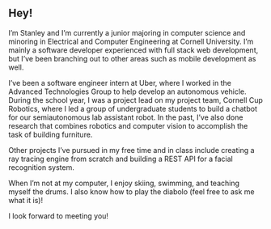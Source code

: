 ## Hey!

I’m Stanley and I’m currently a junior majoring in computer science and minoring in Electrical and Computer Engineering at Cornell University. I’m mainly a software developer experienced with full stack web development, but I’ve been branching out to other areas such as mobile development as well.

I’ve been a software engineer intern at Uber, where I worked in the Advanced Technologies Group to help develop an autonomous vehicle. During the school year, I was a project lead on my project team, Cornell Cup Robotics, where I led a group of undergraduate students to build a chatbot for our semiautonomous lab assistant robot. In the past, I’ve also done research that combines robotics and computer vision to accomplish the task of building furniture.

Other projects I’ve pursued in my free time and in class include creating a ray tracing engine from scratch and building a REST API for a facial recognition system.

When I’m not at my computer, I enjoy skiing, swimming, and teaching myself the drums. I also know how to play the diabolo (feel free to ask me what it is)!

I look forward to meeting you!

